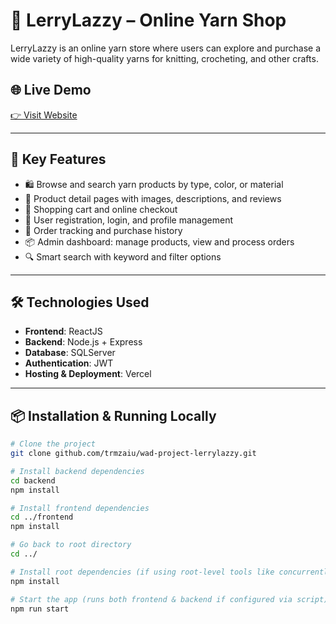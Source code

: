 # 🧶 LerryLazzy – Online Yarn Shop

LerryLazzy is an online yarn store where users can explore and purchase a wide variety of high-quality yarns for knitting, crocheting, and other crafts.

## 🌐 Live Demo
[👉 Visit Website](https://wad-project-lerrylazzy.vercel.app/)

---

## 🚀 Key Features

- 🛍️ Browse and search yarn products by type, color, or material  
- 🧵 Product detail pages with images, descriptions, and reviews  
- 🛒 Shopping cart and online checkout  
- 👤 User registration, login, and profile management  
- 📝 Order tracking and purchase history  
- 📦 Admin dashboard: manage products, view and process orders  
- 🔍 Smart search with keyword and filter options

---

## 🛠️ Technologies Used

- **Frontend**: ReactJS
- **Backend**: Node.js + Express
- **Database**: SQLServer
- **Authentication**: JWT
- **Hosting & Deployment**: Vercel

---

## 📦 Installation & Running Locally

```bash
# Clone the project
git clone github.com/trmzaiu/wad-project-lerrylazzy.git

# Install backend dependencies
cd backend
npm install

# Install frontend dependencies
cd ../frontend
npm install

# Go back to root directory
cd ../

# Install root dependencies (if using root-level tools like concurrently)
npm install

# Start the app (runs both frontend & backend if configured via script)
npm run start

